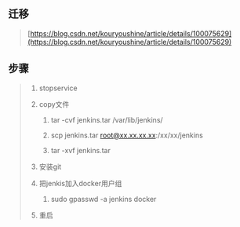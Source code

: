 ## 迁移

> [https://blog.csdn.net/kouryoushine/article/details/100075629](https://blog.csdn.net/kouryoushine/article/details/100075629)

## 步骤

> 1. stopservice
>
> 2. copy文件  
>    1. tar -cvf jenkins.tar /var/lib/jenkins/
>
>    1. scp jenkins.tar root@xx.xx.xx.xx:/xx/xx/jenkins
>
>    2. tar -xvf jenkins.tar
>
> 3. 安装git
>
> 4. 把jenkis加入docker用户组
>
>    1. sudo gpasswd -a jenkins docker
>
> 5. 重启



